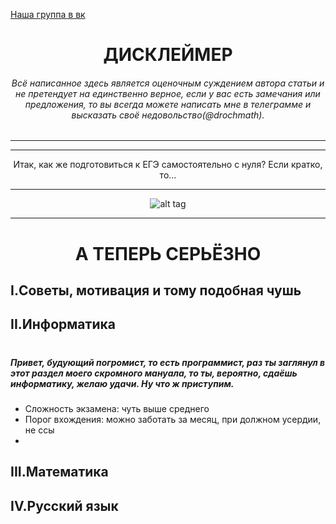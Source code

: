 [Наша группа в вк](https://vk.com/clubmaslov)
<h1 align='center'> ДИСКЛЕЙМЕР </h1>

<h6 align='center'>Всё написанное здесь является оценочным суждением автора статьи и не претендует на единственно верное, если у вас есть замечания или предложения, то вы всегда можете написать мне в телеграмме и высказать своё недовольство(@drochmath).</h6>

---
---
    
<div align='center'>
    Итак, как же подготовиться к ЕГЭ самостоятельно c нуля? Если кратко, то...

   ---
  
   ![alt tag](https://i.ibb.co/vsGPJg0/BV.jpg "Описание будет тут")
</div>

---

<h1 align='center'>А ТЕПЕРЬ СЕРЬЁЗНО</h1>

## I.Советы, мотивация и тому подобная чушь

    

## II.Информатика

   # <h5>Привет, будующий погромист, то есть программист, раз ты заглянул в этот раздел моего скромного мануала, то ты, вероятно, сдаёшь информатику, желаю удачи. Ну что ж приступим.</h5>
   + Сложность экзамена: чуть выше среднего
   + Порог вхождения: можно заботать за месяц, при должном усердии, не ссы
   + 

## III.Математика

    

## IV.Русский язык
